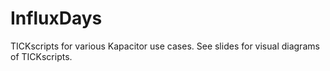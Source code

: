 # InfluxDays

TICKscripts for various Kapacitor use cases.
See slides for visual diagrams of TICKscripts. 
